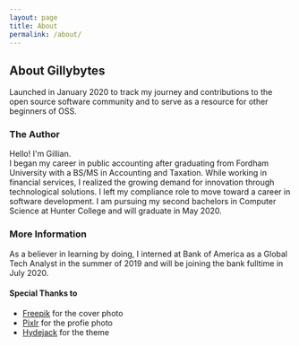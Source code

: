 ```yaml
---
layout: page
title: About
permalink: /about/
---
```


## About Gillybytes
Launched in January 2020 to track my journey and contributions to the open source software community and to serve as a resource for other beginners of OSS.

### The Author
Hello! I'm Gillian.  
I began my career in public accounting after graduating from Fordham University with a BS/MS in Accounting and Taxation. While working in financial services, I realized the growing demand for innovation through technological solutions. I left my compliance role to move toward a career in software development. I am pursuing my second bachelors in Computer Science at Hunter College and will graduate in May 2020.

### More Information
As a believer in learning by doing, I interned at Bank of America as a Global Tech Analyst in the summer of 2019 and will be joining the bank fulltime in July 2020.

#### Special Thanks to
* [Freepik](http://www.freepik.com) for the cover photo
* [Pixlr](https://pixlr.com/) for the profie photo
* [Hydejack](https://hydejack.com/) for the theme
